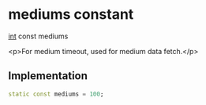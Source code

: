 


# mediums constant







[int](https:api.flutter.dev/flutter/dart-core/int-class.html) const mediums
  




\<p\>For medium timeout, used for medium data fetch.\</p\>



## Implementation

```dart
static const mediums = 100;
```







